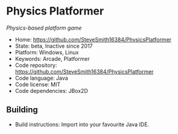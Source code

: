 # Physics Platformer

_Physics-based platform game_

- Home: https://github.com/SteveSmith16384/PhysicsPlatformer
- State: beta, Inactive since 2017
- Platform: Windows, Linux
- Keywords: Arcade, Platformer
- Code repository: https://github.com/SteveSmith16384/PhysicsPlatformer
- Code language: Java
- Code license: MIT
- Code dependencies: JBox2D

## Building

- Build instructions: Import into your favourite Java IDE.
